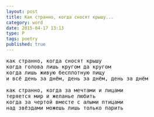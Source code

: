 ```yaml
---
layout: post
title: Как странно, когда сносят крышу...
category: word
date: 2015-04-17 13:13
type: P
tags: poetry
published: true
---
```


<pre>
как странно, когда сносят крышу
когда голова лишь кругом да кругом
когда лишь живую бесплотную пищу
и всё день за днём, день за днём, день за днём

как странно, когда за мечтами и лицами
теряется мир и желанье любить
когда за чертой вместе с алыми птицами
над звёздами можешь лишь только парить
</pre>
